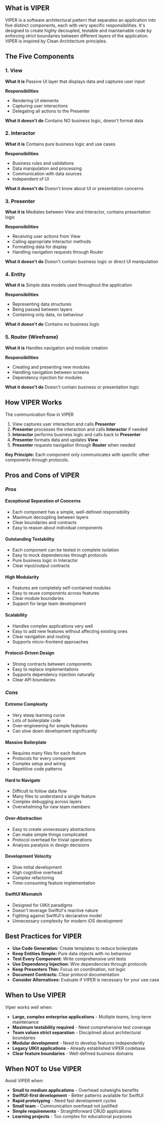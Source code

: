 ## What is VIPER

VIPER is a software architectural pattern that separates an application into five distinct components, each with very specific responsibilities. It's designed to create highly decoupled, testable and maintainable code by enforcing strict boundaries between different layers of the application. VIPER is inspired by Clean Architecture principles.

## The Five Components

### 1. View
**What it is**
Passive UI layer that displays data and captures user input

**Responsibilities**
- Rendering UI elements
- Capturing user interactions
- Delegating all actions to the Presenter

**What it doesn't do**
Contains NO business logic, doesn't format data

### 2. Interactor
**What it is**
Contains pure business logic and use cases

**Responsibilities**
- Business rules and validations
- Data manipulation and processing
- Communication with data sources
- Independent of UI

**What it doesn't do**
Doesn't know about UI or presentation concerns

### 3. Presenter
**What it is**
Mediates between View and Interactor, contains presentation logic

**Responsibilities**
- Receiving user actions from View
- Calling appropriate Interactor methods
- Formatting data for display
- Handling navigation requests through Router

**What it doesn't do**
Doesn't contain business logic or direct UI manipulation

### 4. Entity
**What it is**
Simple data models used throughout the application

**Responsibilities**
- Representing data structures
- Being passed between layers
- Containing only data, no behaviour

**What it doesn't do**
Contains no business logic

### 5. Router (Wireframe)
**What it is**
Handles navigation and module creation

**Responsibilities**
- Creating and presenting new modules
- Handling navigation between screens
- Dependency injection for modules

**What it doesn't do**
Doesn't contain business or presentation logic

## How VIPER Works

The communication flow in VIPER

1. View captures user interaction and calls **Presenter**
2. **Presenter** processes the interaction and calls **Interactor** if needed
3. **Interactor** performs business logic and calls back to **Presenter**
4. **Presenter** formats data and updates **View**
5. **Presenter** requests navigation through **Router** when needed

**Key Principle:** Each component only communicates with specific other components through protocols.

## Pros and Cons of VIPER

### *Pros*
#### Exceptional Separation of Concerns
- Each component has a simple, well-defined responsibility
- Maximum decoupling between layers
- Clear boundaries and contracts
- Easy to reason about individual components
#### Outstanding Testability
- Each component can be tested in complete isolation
- Easy to mock dependencies through protocols
- Pure business logic in Interactor
- Clear input/output contracts
#### High Modularity
- Features are completely self-contained modules
- Easy to reuse components across features
- Clear module boundaries
- Support for large team development
#### Scalability
- Handles complex applications very well
- Easy to add new features without affecting existing ones
- Clear navigation and routing
- Supports micro-frontend approaches
#### Protocol-Driven Design
- Strong contracts between components
- Easy to replace implementations
- Supports dependency injection naturally
- Clear API boundaries
### *Cons*
#### Extreme Complexity
- Very steep learning curve
- Lots of boilerplate code
- Over-engineering for simple features
- Can slow down development significantly
#### Massive Boilerplate
- Requires many files for each feature
- Protocols for every component
- Complex setup and wiring
- Repetitive code patterns
#### Hard to Navigate
- Difficult to follow data flow
- Many files to understand a single feature
- Complex debugging across layers
- Overwhelming for new team members
#### Over-Abstraction
- Easy to create unnecessary abstractions
- Can make simple things complicated
- Protocol overhead for trivial operations
- Analysis paralysis in design decisions
#### Development Velocity
- Slow initial development
- High cognitive overhead
- Complex refactoring
- Time-consuming feature implementation
#### SwiftUI Mismatch
- Designed for UIKit paradigms
- Doesn't leverage SwiftUI's reactive nature
- Fighting against SwiftUI's declarative model
- Unnecessary complexity for modern iOS development

## Best Practices for VIPER

- **Use Code Generation:** Create templates to reduce boilerplate
- **Keep Entities Simple:** Pure data objects with no behaviour
- **Test Every Component:** Write comprehensive unit tests
- **Use Dependency Injection:** Wire dependencies through protocols
- **Keep Presenters Thin:** Focus on coordination, not logic
- **Document Contracts:** Clear protocol documentation
- **Consider Alternatives:** Evaluate if VIPER is necessary for your use case

## When to Use VIPER

Viper works well when:

- **Large, complex enterprise applications** - Multiple teams, long-term maintenance
- **Maximum testability required** - Need comprehensive test coverage
- **Team values strict separation** - Disciplined about architectural boundaries
- **Modular development** - Need to develop features independently
- **Legacy UIKit applications** - Already established VIPER codebase
- **Clear feature boundaries** - Well-defined business domains

## When NOT to Use VIPER

Avoid VIPER when:

- **Small to medium applications** - Overhead outweighs benefits
- **SwiftUI-first development** - Better patterns available for SwiftUI
- **Rapid prototyping** - Need fast development cycles
- **Small team** - Communication overhead not justified
- **Simple requirements** - Straightforward CRUD applications
- **Learning projects** - Too complex for educational purposes